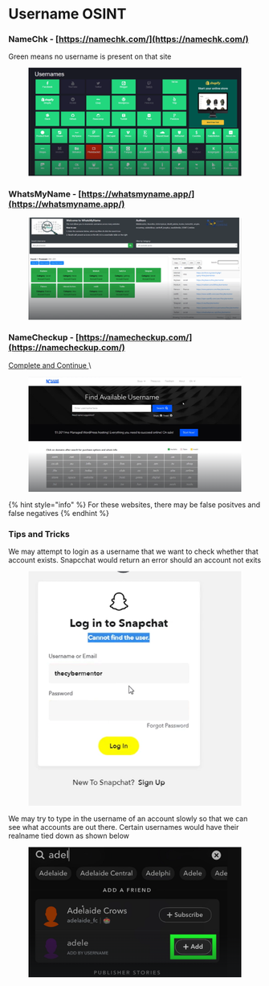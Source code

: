 # Username OSINT

### NameChk - [https://namechk.com/](https://namechk.com/)

Green means no username is present on that site

<figure><img src="../.gitbook/assets/image (51).png" alt=""><figcaption></figcaption></figure>

### WhatsMyName - [https://whatsmyname.app/](https://whatsmyname.app/)

<figure><img src="../.gitbook/assets/image (52).png" alt=""><figcaption></figcaption></figure>

### NameCheckup - [https://namecheckup.com/](https://namecheckup.com/)

[Complete and Continue ](https://academy.tcm-sec.com/courses/1214089/lectures/27183185)\


<figure><img src="../.gitbook/assets/image (53).png" alt=""><figcaption></figcaption></figure>

{% hint style="info" %}
For these websites, there may be false positves and false negatives&#x20;
{% endhint %}

### Tips and Tricks&#x20;

We may attempt to login as a username that we want to check whether that account exists. Snapcchat  would return an error should an account not exits&#x20;

<figure><img src="../.gitbook/assets/image (54).png" alt=""><figcaption></figcaption></figure>

We may try to type in the username of an account slowly so that we can see what accounts are out there. Certain usernames would have their realname tied down as shown below&#x20;

<figure><img src="../.gitbook/assets/image (55).png" alt=""><figcaption></figcaption></figure>
